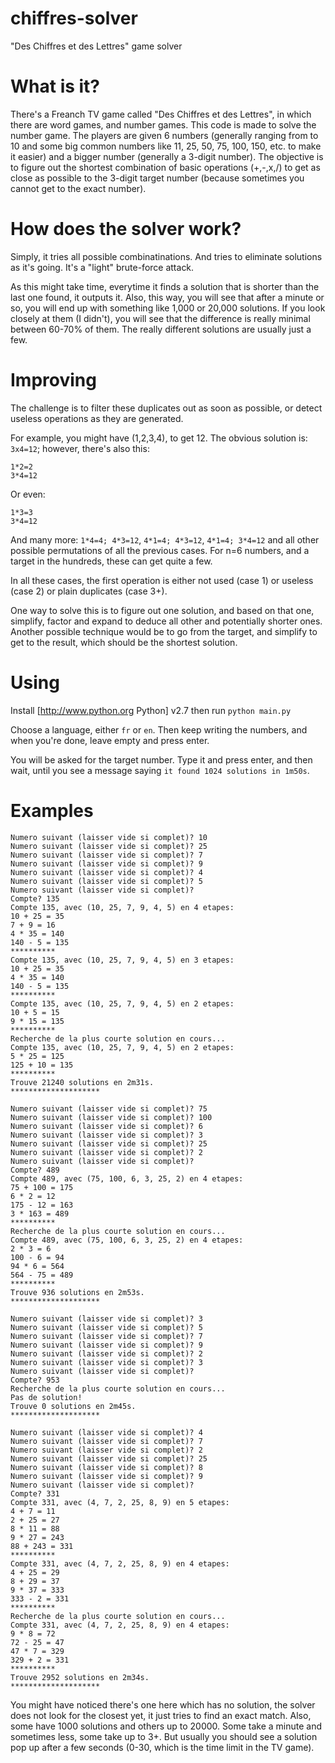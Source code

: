 chiffres-solver
===============

"Des Chiffres et des Lettres" game solver

What is it?
===========

There's a Freanch TV game called  "Des Chiffres et des Lettres", in which there are word games, and number games.
This code is made to solve the number game. The players are given 6 numbers
(generally ranging from to 10 and some big common numbers like 11, 25, 50, 75, 100, 150, etc. to make it easier)
and a bigger number (generally a 3-digit number). The objective is to figure out the shortest combination
of basic operations (+,-,x,/) to get as close as possible to the 3-digit target number (because sometimes you cannot
get to the exact number).

How does the solver work?
=========================

Simply, it tries all possible combinatinations. And tries to eliminate solutions as it's going. It's a "light" brute-force attack.

As this might take time, everytime it finds a solution that is shorter than the last one found, it outputs it.
Also, this way, you will see that after a minute or so, you will end up with something like 1,000 or 20,000 solutions.
If you look closely at them (I didn't), you will see that the difference is really minimal between 60-70% of them.
The really different solutions are usually just a few.

Improving
=========

The challenge is to filter these duplicates out as soon as possible, or detect useless operations as they are generated.

For example, you might have (1,2,3,4), to get 12. The obvious solution is: `3x4=12`; however, there's also this:

    1*2=2
    3*4=12

Or even:

    1*3=3
    3*4=12

And many more: `1*4=4; 4*3=12`, `4*1=4; 4*3=12`, `4*1=4; 3*4=12` and all other possible permutations of all the previous cases.
For n=6 numbers, and a target in the hundreds, these can get quite a few.

In all these cases, the first operation is either not used (case 1) or useless (case 2) or plain duplicates (case 3+).

One way to solve this is to figure out one solution, and based on that one, simplify, factor and expand to deduce all other and potentially shorter ones.
Another possible technique would be to go from the target, and simplify to get to the result, which should be the shortest solution.

Using
=====

Install [http://www.python.org Python] v2.7 then run `python main.py`

Choose a language, either `fr` or `en`. Then keep writing the numbers, and when you're done, leave empty and press enter.

You will be asked for the target number. Type it and press enter, and then wait, until you see a message saying
`it found 1024 solutions in 1m50s`.

Examples
========

    Numero suivant (laisser vide si complet)? 10
    Numero suivant (laisser vide si complet)? 25
    Numero suivant (laisser vide si complet)? 7
    Numero suivant (laisser vide si complet)? 9
    Numero suivant (laisser vide si complet)? 4
    Numero suivant (laisser vide si complet)? 5
    Numero suivant (laisser vide si complet)?
    Compte? 135
    Compte 135, avec (10, 25, 7, 9, 4, 5) en 4 etapes:
    10 + 25 = 35
    7 + 9 = 16
    4 * 35 = 140
    140 - 5 = 135
    **********
    Compte 135, avec (10, 25, 7, 9, 4, 5) en 3 etapes:
    10 + 25 = 35
    4 * 35 = 140
    140 - 5 = 135
    **********
    Compte 135, avec (10, 25, 7, 9, 4, 5) en 2 etapes:
    10 + 5 = 15
    9 * 15 = 135
    **********
    Recherche de la plus courte solution en cours...
    Compte 135, avec (10, 25, 7, 9, 4, 5) en 2 etapes:
    5 * 25 = 125
    125 + 10 = 135
    **********
    Trouve 21240 solutions en 2m31s.
    ********************

    Numero suivant (laisser vide si complet)? 75
    Numero suivant (laisser vide si complet)? 100
    Numero suivant (laisser vide si complet)? 6
    Numero suivant (laisser vide si complet)? 3
    Numero suivant (laisser vide si complet)? 25
    Numero suivant (laisser vide si complet)? 2
    Numero suivant (laisser vide si complet)?
    Compte? 489
    Compte 489, avec (75, 100, 6, 3, 25, 2) en 4 etapes:
    75 + 100 = 175
    6 * 2 = 12
    175 - 12 = 163
    3 * 163 = 489
    **********
    Recherche de la plus courte solution en cours...
    Compte 489, avec (75, 100, 6, 3, 25, 2) en 4 etapes:
    2 * 3 = 6
    100 - 6 = 94
    94 * 6 = 564
    564 - 75 = 489
    **********
    Trouve 936 solutions en 2m53s.
    ********************

    Numero suivant (laisser vide si complet)? 3
    Numero suivant (laisser vide si complet)? 5
    Numero suivant (laisser vide si complet)? 7
    Numero suivant (laisser vide si complet)? 9
    Numero suivant (laisser vide si complet)? 2
    Numero suivant (laisser vide si complet)? 3
    Numero suivant (laisser vide si complet)?
    Compte? 953
    Recherche de la plus courte solution en cours...
    Pas de solution!
    Trouve 0 solutions en 2m45s.
    ********************

    Numero suivant (laisser vide si complet)? 4
    Numero suivant (laisser vide si complet)? 7
    Numero suivant (laisser vide si complet)? 2
    Numero suivant (laisser vide si complet)? 25
    Numero suivant (laisser vide si complet)? 8
    Numero suivant (laisser vide si complet)? 9
    Numero suivant (laisser vide si complet)?
    Compte? 331
    Compte 331, avec (4, 7, 2, 25, 8, 9) en 5 etapes:
    4 + 7 = 11
    2 + 25 = 27
    8 * 11 = 88
    9 * 27 = 243
    88 + 243 = 331
    **********
    Compte 331, avec (4, 7, 2, 25, 8, 9) en 4 etapes:
    4 + 25 = 29
    8 + 29 = 37
    9 * 37 = 333
    333 - 2 = 331
    **********
    Recherche de la plus courte solution en cours...
    Compte 331, avec (4, 7, 2, 25, 8, 9) en 4 etapes:
    9 * 8 = 72
    72 - 25 = 47
    47 * 7 = 329
    329 + 2 = 331
    **********
    Trouve 2952 solutions en 2m34s.
    ********************

You might have noticed there's one here which has no solution, the solver does not look for the closest yet,
it just tries to find an exact match. Also, some have 1000 solutions and others up to 20000. Some take a minute
and sometimes less, some take up to 3+. But usually you should see a solution pop up after a few seconds
(0-30, which is the time limit in the TV game).